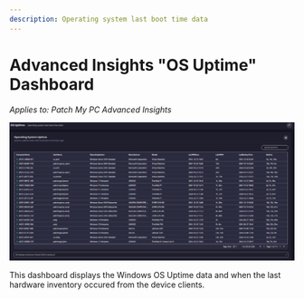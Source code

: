 ```yaml
---
description: Operating system last boot time data
---
```


# Advanced Insights "OS Uptime" Dashboard

_Applies to: Patch My PC Advanced Insights_

![](/_images/image-(2169).png "")

This dashboard displays the Windows OS Uptime data and when the last hardware inventory occured from the device clients.
